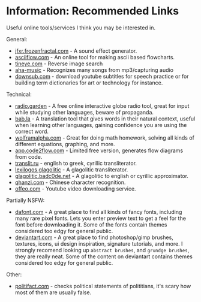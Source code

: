 # Information: Recommended Links
Useful online tools/services I think you may be interested in.

General:

- [jfxr.frozenfractal.com](https://jfxr.frozenfractal.com/) - A sound effect generator.
- [asciiflow.com](https://asciiflow.com/#/) - An online tool for making ascii based flowcharts.
- [tineye.com](tineye.com) - Reverse image search
- [aha-music](https://www.aha-music.com/identify-songs-music-recognition-online) - Recognizes many songs from mp3/capturing audio
- [downsub.com](https://downsub.com/) - download youtube subtitles for speech practice or for building term dictionaries for art 
     or technology for instance.

Technical:

- [radio.garden](https://radio.garden/) - A free online interactive globe radio tool, great for input while studying other languages, beware of propaganda.
- [bab.la](https://bab.la/) - A translation tool that gives words in their natural context, useful when learning other languages, gaining confidence you are using the correct word.
- [wolframalpha.com](https://www.wolframalpha.com/) - Great for doing math homework, solving all kinds of different equations, graphing, and more.
- [app.code2flow.com](https://app.code2flow.com/) - Limited free version, generates flow diagrams from code.
- [translit.ru](translit.ru) - english to greek, cyrillic transliterator.
- [lexilogos glagolitic](https://www.lexilogos.com/keyboard/glagolitic.htm) - A glagolitic transliterator.
- [glagolitic.badc0de.net](https://glagolitic.badc0de.net/) - A glagolitic to english or cyrillic approximator.
- [qhanzi.com](https://www.qhanzi.com/) - Chinese character recognition.
- [offeo.com](https://offeo.com/) - Youtube video downloading service.

Partially NSFW:
- [dafont.com](https://www.dafont.com/) - A great place to find all kinds of fancy fonts, including many rare pixel fonts. Lets you enter preview text to get a feel for the font before downloading it. Some of the fonts contain themes considered too edgy for general public.
- [deviantart.com](https://www.deviantart.com/) - A great place to find photoshop/gimp brushes, textures, icons, ui design inspiration, signature tutorials, and more. I strongly recomend looking up `abstract brushes`, and `grundge brushes`, they are really neat. Some of the content on deviantart contains themes considered too edgy for general public.

Other:
- [politifact.com](https://politifact.com) - checks political statements of polititians, it's scary how most of them are usually false. 
